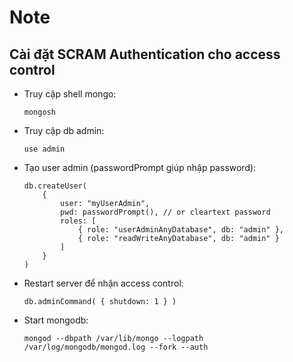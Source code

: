 # Note
## Cài đặt SCRAM Authentication cho access control

- Truy cập shell mongo:
    ```
    mongosh
    ```
- Truy cập db admin: 
    ```
    use admin
    ```
- Tạo user admin (passwordPrompt giúp nhập password): 
    ```
    db.createUser(
        {
            user: "myUserAdmin",
            pwd: passwordPrompt(), // or cleartext password
            roles: [
                { role: "userAdminAnyDatabase", db: "admin" },
                { role: "readWriteAnyDatabase", db: "admin" }
            ]
        }
    )
    ```
- Restart server để  nhận access control:
    ```
    db.adminCommand( { shutdown: 1 } )
    ```
- Start mongodb:
    ```
    mongod --dbpath /var/lib/mongo --logpath /var/log/mongodb/mongod.log --fork --auth
    ```